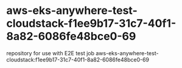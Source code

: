 # aws-eks-anywhere-test-cloudstack-f1ee9b17-31c7-40f1-8a82-6086fe48bce0-69
repository for use with E2E test job aws-eks-anywhere-test-cloudstack:f1ee9b17-31c7-40f1-8a82-6086fe48bce0-69
